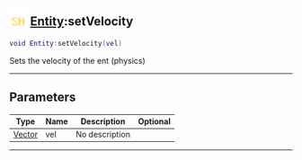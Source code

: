 ## <img src="../../.gitbook/assets/shared.png" width="32" height="32" /> [Entity](../entity/README.md):setVelocity

```lua
void Entity:setVelocity(vel)
```

Sets the velocity of the ent (physics)<br>

-----------------
## Parameters

| Type   | Name | Description | Optional |
| ------ | ---- | ----------- | -------: |
| [Vector](../vector/README.md) | vel | No description |  |


--------